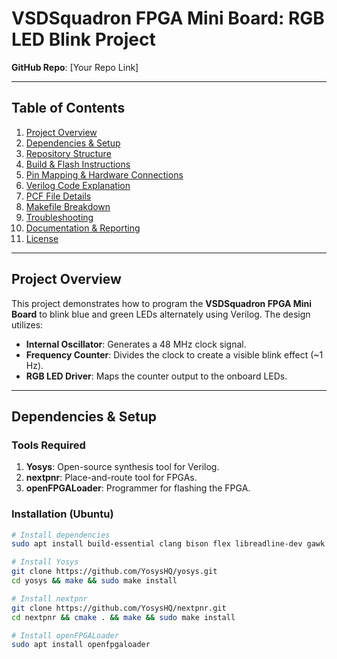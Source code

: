 # VSDSquadron FPGA Mini Board: RGB LED Blink Project  
**GitHub Repo**: [Your Repo Link]  

---

## Table of Contents  
1. [Project Overview](#project-overview)  
2. [Dependencies & Setup](#dependencies--setup)  
3. [Repository Structure](#repository-structure)  
4. [Build & Flash Instructions](#build--flash-instructions)  
5. [Pin Mapping & Hardware Connections](#pin-mapping--hardware-connections)  
6. [Verilog Code Explanation](#verilog-code-explanation)  
7. [PCF File Details](#pcf-file-details)  
8. [Makefile Breakdown](#makefile-breakdown)  
9. [Troubleshooting](#troubleshooting)  
10. [Documentation & Reporting](#documentation--reporting)  
11. [License](#license)  

---

## Project Overview  
This project demonstrates how to program the **VSDSquadron FPGA Mini Board** to blink blue and green LEDs alternately using Verilog. The design utilizes:  
- **Internal Oscillator**: Generates a 48 MHz clock signal.  
- **Frequency Counter**: Divides the clock to create a visible blink effect (~1 Hz).  
- **RGB LED Driver**: Maps the counter output to the onboard LEDs.  

---

## Dependencies & Setup  
### Tools Required  
1. **Yosys**: Open-source synthesis tool for Verilog.  
2. **nextpnr**: Place-and-route tool for FPGAs.  
3. **openFPGALoader**: Programmer for flashing the FPGA.  

### Installation (Ubuntu)  
```bash
# Install dependencies  
sudo apt install build-essential clang bison flex libreadline-dev gawk tcl-dev libffi-dev git  

# Install Yosys  
git clone https://github.com/YosysHQ/yosys.git  
cd yosys && make && sudo make install  

# Install nextpnr  
git clone https://github.com/YosysHQ/nextpnr.git  
cd nextpnr && cmake . && make && sudo make install  

# Install openFPGALoader  
sudo apt install openfpgaloader
